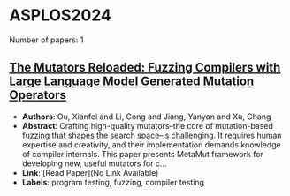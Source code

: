 # ASPLOS2024

Number of papers: 1

## [The Mutators Reloaded: Fuzzing Compilers with Large Language Model Generated Mutation Operators](paper_1.md)
- **Authors**: Ou, Xianfei and Li, Cong and Jiang, Yanyan and Xu, Chang
- **Abstract**: Crafting high-quality mutators–the core of mutation-based fuzzing that shapes the search space–is challenging. It requires human expertise and creativity, and their implementation demands knowledge of compiler internals. This paper presents MetaMut framework for developing new, useful mutators for c...
- **Link**: [Read Paper](No Link Available)
- **Labels**: program testing, fuzzing, compiler testing

